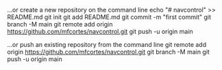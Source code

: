 …or create a new repository on the command line
echo "# navcontrol" >> README.md
git init
git add README.md
git commit -m "first commit"
git branch -M main
git remote add origin https://github.com/mfcortes/navcontrol.git
git push -u origin main

…or push an existing repository from the command line
git remote add origin https://github.com/mfcortes/navcontrol.git
git branch -M main
git push -u origin main

